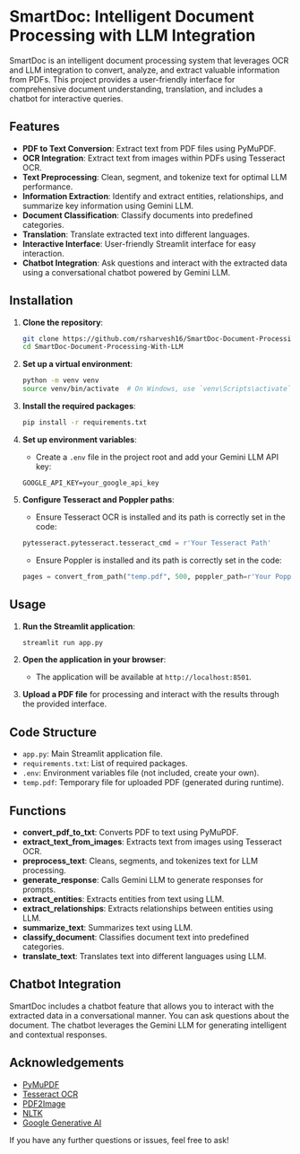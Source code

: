 # SmartDoc: Intelligent Document Processing with LLM Integration

SmartDoc is an intelligent document processing system that leverages OCR and LLM integration to convert, analyze, and extract valuable information from PDFs. This project provides a user-friendly interface for comprehensive document understanding, translation, and includes a chatbot for interactive queries.

## Features

- **PDF to Text Conversion**: Extract text from PDF files using PyMuPDF.
- **OCR Integration**: Extract text from images within PDFs using Tesseract OCR.
- **Text Preprocessing**: Clean, segment, and tokenize text for optimal LLM performance.
- **Information Extraction**: Identify and extract entities, relationships, and summarize key information using Gemini LLM.
- **Document Classification**: Classify documents into predefined categories.
- **Translation**: Translate extracted text into different languages.
- **Interactive Interface**: User-friendly Streamlit interface for easy interaction.
- **Chatbot Integration**: Ask questions and interact with the extracted data using a conversational chatbot powered by Gemini LLM.

## Installation

1. **Clone the repository**:
    ```bash
    git clone https://github.com/rsharvesh16/SmartDoc-Document-Processing-With-LLM.git
    cd SmartDoc-Document-Processing-With-LLM
    ```

2. **Set up a virtual environment**:
    ```bash
    python -m venv venv
    source venv/bin/activate  # On Windows, use `venv\Scripts\activate`
    ```

3. **Install the required packages**:
    ```bash
    pip install -r requirements.txt
    ```

4. **Set up environment variables**:
    - Create a `.env` file in the project root and add your Gemini LLM API key:
    ```dotenv
    GOOGLE_API_KEY=your_google_api_key
    ```

5. **Configure Tesseract and Poppler paths**:
    - Ensure Tesseract OCR is installed and its path is correctly set in the code:
    ```python
    pytesseract.pytesseract.tesseract_cmd = r'Your Tesseract Path'
    ```
    - Ensure Poppler is installed and its path is correctly set in the code:
    ```python
    pages = convert_from_path("temp.pdf", 500, poppler_path=r'Your Poppler Path')
    ```

## Usage

1. **Run the Streamlit application**:
    ```bash
    streamlit run app.py
    ```

2. **Open the application in your browser**:
    - The application will be available at `http://localhost:8501`.

3. **Upload a PDF file** for processing and interact with the results through the provided interface.

## Code Structure

- `app.py`: Main Streamlit application file.
- `requirements.txt`: List of required packages.
- `.env`: Environment variables file (not included, create your own).
- `temp.pdf`: Temporary file for uploaded PDF (generated during runtime).

## Functions

- **convert_pdf_to_txt**: Converts PDF to text using PyMuPDF.
- **extract_text_from_images**: Extracts text from images using Tesseract OCR.
- **preprocess_text**: Cleans, segments, and tokenizes text for LLM processing.
- **generate_response**: Calls Gemini LLM to generate responses for prompts.
- **extract_entities**: Extracts entities from text using LLM.
- **extract_relationships**: Extracts relationships between entities using LLM.
- **summarize_text**: Summarizes text using LLM.
- **classify_document**: Classifies document text into predefined categories.
- **translate_text**: Translates text into different languages using LLM.

## Chatbot Integration

SmartDoc includes a chatbot feature that allows you to interact with the extracted data in a conversational manner. You can ask questions about the document. The chatbot leverages the Gemini LLM for generating intelligent and contextual responses.

## Acknowledgements

- [PyMuPDF](https://pymupdf.readthedocs.io/)
- [Tesseract OCR](https://github.com/tesseract-ocr/tesseract)
- [PDF2Image](https://github.com/Belval/pdf2image)
- [NLTK](https://www.nltk.org/)
- [Google Generative AI](https://developers.generativeai.google/)

If you have any further questions or issues, feel free to ask!
